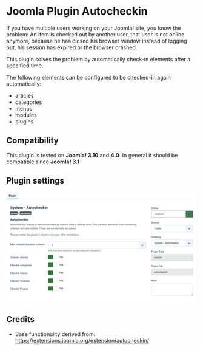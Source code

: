 # Joomla Plugin Autocheckin
If you have multiple users working on your Joomla! site, you know the problem:
An item is checked out by another user, that user is not online anymore,
because he has closed his browser window instead of logging out, his session has expired or the browser crashed.

This plugin solves the problem by automatically check-in elements after a specified time.

The following elements can be configured to be checked-in again automatically:
 - articles
 - categories
 - menus
 - modules
 - plugins

## Compatibility
This plugin is tested on **Joomla! 3.10** and **4.0**.
In general it should be compatible since **Joomla! 3.1**

## Plugin settings
![img.png](screenshot-settings.png)

## Credits
- Base functionality derived from: https://extensions.joomla.org/extension/autocheckin/